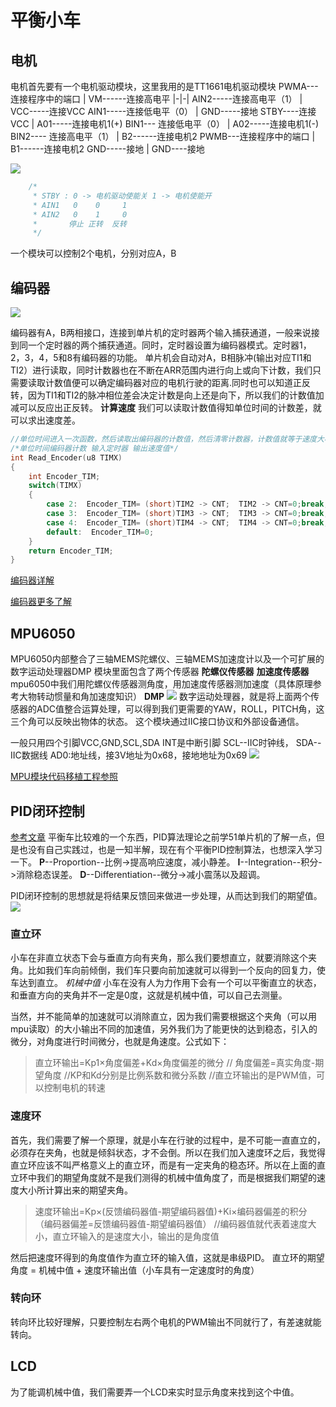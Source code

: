 # 平衡小车
## 电机
电机首先要有一个电机驱动模块，这里我用的是TT1661电机驱动模块
PWMA---连接程序中的端口    |     VM------连接高电平
|-|-|
AIN2-----连接高电平（1）  |     VCC-----连接VCC
AIN1-----连接低电平（0） |        GND-----接地
STBY----连接VCC   |   A01-----连接电机1(+)
BIN1---  连接低电平（0）    |   A02-----连接电机1(-)
BIN2---- 连接高电平（1）     |     B2------连接电机2
PWMB---连接程序中的端口   |             B1------连接电机2
GND-----接地     |                           GND----接地

![](https://gitee.com/RKayer/blogimage/raw/master/img/tt6612.png)

```c
	/*
     * STBY : 0 -> 电机驱动使能关 1 -> 电机使能开
	 * AIN1   0    0     1
	 * AIN2   0    1     0
	 *       停止 正转  反转
	 */
```

一个模块可以控制2个电机，分别对应A，B

## 编码器
![](https://gitee.com/RKayer/blogimage/raw/master/img/encoder.png)

编码器有A，B两相接口，连接到单片机的定时器两个输入捕获通道，一般来说接到同一个定时器的两个捕获通道。同时，定时器设置为编码器模式。定时器1，2，3，4，5和8有编码器的功能。
单片机会自动对A，B相脉冲(输出对应TI1和TI2）进行读取，同时计数器也在不断在ARR范围内进行向上或向下计数，我们只需要读取计数值便可以确定编码器对应的电机行驶的距离.同时也可以知道正反转，因为TI1和TI2的脉冲相位差会决定计数是向上还是向下，所以我们的计数值加减可以反应出正反转。
**计算速度**
我们可以读取计数值得知单位时间的计数差，就可以求出速度差。
```c
//单位时间进入一次函数，然后读取出编码器的计数值，然后清零计数器，计数值就等于速度大小
/*单位时间编码器计数 输入定时器 输出速度值*/
int Read_Encoder(u8 TIMX)
{
	int Encoder_TIM;    
	switch(TIMX)
	{
		case 2:  Encoder_TIM= (short)TIM2 -> CNT;  TIM2 -> CNT=0;break;
		case 3:  Encoder_TIM= (short)TIM3 -> CNT;  TIM3 -> CNT=0;break;	
		case 4:  Encoder_TIM= (short)TIM4 -> CNT;  TIM4 -> CNT=0;break;	
		default:  Encoder_TIM=0;
	}
	return Encoder_TIM;
}

```
[编码器详解](https://blog.csdn.net/weixin_44270218/article/details/113664633)

[编码器更多了解](https://blog.csdn.net/weixin_44270218/article/details/113665051)

## MPU6050

MPU6050内部整合了三轴MEMS陀螺仪、三轴MEMS加速度计以及一个可扩展的数字运动处理器DMP
模块里面包含了两个传感器
**陀螺仪传感器**
**加速度传感器**
mpu6050中我们用陀螺仪传感器测角度，用加速度传感器测加速度（具体原理参考大物转动惯量和角加速度知识）
**DMP**
![](https://gitee.com/RKayer/blogimage/raw/master/img/mpu1.png)
数字运动处理器，就是将上面两个传感器的ADC值整合运算处理，可以得到我们更需要的YAW，ROLL，PITCH角，这三个角可以反映出物体的状态。
这个模块通过IIC接口协议和外部设备通信。

一般只用四个引脚VCC,GND,SCL,SDA
INT是中断引脚
SCL--IIC时钟线，
SDA--IIC数据线
AD0:地址线，接3V地址为0x68，接地地址为0x69
![](https://gitee.com/RKayer/blogimage/raw/master/img/mpu2.png)

[MPU模块代码移植工程参照](https://blog.csdn.net/weixin_45523734/article/details/107318944?ops_request_misc=%257B%2522request%255Fid%2522%253A%2522163299025416780261945800%2522%252C%2522scm%2522%253A%252220140713.130102334.pc%255Fall.%2522%257D&request_id=163299025416780261945800&biz_id=0&utm_medium=distribute.pc_search_result.none-task-blog-2~all~first_rank_ecpm_v1~rank_v31_ecpm-3-107318944.pc_search_result_cache&utm_term=mpu6050&spm=1018.2226.3001.4187)

## PID闭环控制
[参考文章](https://blog.csdn.net/sinat_16643223/article/details/106385314)
平衡车比较难的一个东西，PID算法理论之前学51单片机的了解一点，但是也没有自己实践过，也是一知半解，现在有个平衡PID控制算法，也想深入学习一下。
**P**--Proportion--比例->提高响应速度，减小静差。
**I**--Integration--积分->消除稳态误差。
**D**--Differentiation--微分->减小震荡以及超调。

PID闭环控制的思想就是将结果反馈回来做进一步处理，从而达到我们的期望值。
![](https://gitee.com/RKayer/blogimage/raw/master/img/PID.png)
### 直立环
小车在非直立状态下会与垂直方向有夹角，那么我们要想直立，就要消除这个夹角。比如我们车向前倾倒，我们车只要向前加速就可以得到一个反向的回复力，使车达到直立。
*机械中值*
小车在没有人为力作用下会有一个可以平衡直立的状态，和垂直方向的夹角并不一定是0度，这就是机械中值，可以自己去测量。

当然，并不能简单的加速就可以消除直立，因为我们需要根据这个夹角（可以用mpu读取）的大小输出不同的加速值，另外我们为了能更快的达到稳态，引入的微分，对角度进行时间微分，也就是角速度。公式如下：
> 直立环输出=Kp1×角度偏差+Kd×角度偏差的微分
// 角度偏差=真实角度-期望角度
 //KP和Kd分别是比例系数和微分系数
 //直立环输出的是PWM值，可以控制电机的转速

### 速度环
首先，我们需要了解一个原理，就是小车在行驶的过程中，是不可能一直直立的，必须存在夹角，也就是倾斜状态，才不会倒。所以在我们加入速度环之后，我觉得直立环应该不叫严格意义上的直立环，而是有一定夹角的稳态环。所以在上面的直立环中我们的期望角度就不是我们测得的机械中值角度了，而是根据我们期望的速度大小所计算出来的期望夹角。
> 速度环输出=Kp×(反馈编码器值-期望编码器值)+Ki×编码器偏差的积分
（编码器偏差=反馈编码器值-期望编码器值）
//编码器值就代表着速度大小，直立环输入的是速度大小，输出的是角度值

然后把速度环得到的角度值作为直立环的输入值，这就是串级PID。
直立环的期望角度 = 机械中值 + 速度环输出值（小车具有一定速度时的角度）

### 转向环
转向环比较好理解，只要控制左右两个电机的PWM输出不同就行了，有差速就能转向。

## LCD
为了能调机械中值，我们需要弄一个LCD来实时显示角度来找到这个中值。

